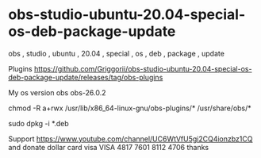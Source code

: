 # obs-studio-ubuntu-20.04-special-os-deb-package-update
obs , studio , ubuntu , 20.04 , special , os , deb , package , update

Plugins https://github.com/Griggorii/obs-studio-ubuntu-20.04-special-os-deb-package-update/releases/tag/obs-plugins

My os version obs obs-26.0.2

chmod -R a+rwx /usr/lib/x86_64-linux-gnu/obs-plugins/* /usr/share/obs/*

sudo dpkg -i *.deb

Support https://www.youtube.com/channel/UC6WtVfU5gi2CQ4ionzbz1CQ and donate dollar card visa VISA 4817 7601 8112 4706 thanks


